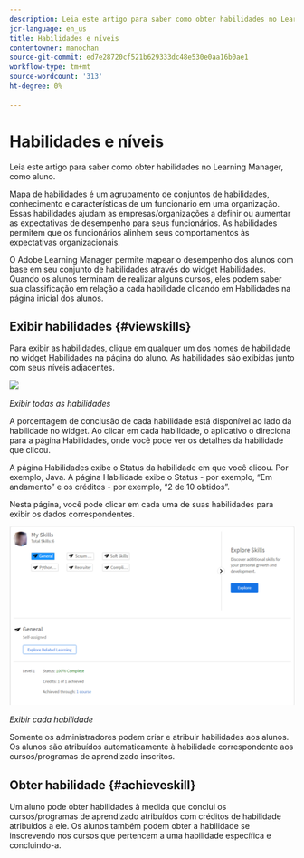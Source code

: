 ```yaml
---
description: Leia este artigo para saber como obter habilidades no Learning Manager, como aluno.
jcr-language: en_us
title: Habilidades e níveis
contentowner: manochan
source-git-commit: ed7e28720cf521b629333dc48e530e0aa16b0ae1
workflow-type: tm+mt
source-wordcount: '313'
ht-degree: 0%

---
```




# Habilidades e níveis

Leia este artigo para saber como obter habilidades no Learning Manager, como aluno.

Mapa de habilidades é um agrupamento de conjuntos de habilidades, conhecimento e características de um funcionário em uma organização. Essas habilidades ajudam as empresas/organizações a definir ou aumentar as expectativas de desempenho para seus funcionários. As habilidades permitem que os funcionários alinhem seus comportamentos às expectativas organizacionais.

O Adobe Learning Manager permite mapear o desempenho dos alunos com base em seu conjunto de habilidades através do widget Habilidades. Quando os alunos terminam de realizar alguns cursos, eles podem saber sua classificação em relação a cada habilidade clicando em Habilidades na página inicial dos alunos.

## Exibir habilidades {#viewskills}

Para exibir as habilidades, clique em qualquer um dos nomes de habilidade no widget Habilidades na página do aluno. As habilidades são exibidas junto com seus níveis adjacentes.

![](assets/learner-skills1.png)

*Exibir todas as habilidades*

A porcentagem de conclusão de cada habilidade está disponível ao lado da habilidade no widget. Ao clicar em cada habilidade, o aplicativo o direciona para a página Habilidades, onde você pode ver os detalhes da habilidade que clicou.

A página Habilidades exibe o Status da habilidade em que você clicou. Por exemplo, Java. A página Habilidade exibe o Status - por exemplo, “Em andamento” e os créditos - por exemplo, “2 de 10 obtidos”.

Nesta página, você pode clicar em cada uma de suas habilidades para exibir os dados correspondentes.

![](assets/learner-skills2.png)

*Exibir cada habilidade*

Somente os administradores podem criar e atribuir habilidades aos alunos. Os alunos são atribuídos automaticamente à habilidade correspondente aos cursos/programas de aprendizado inscritos.

## Obter habilidade {#achieveskill}

Um aluno pode obter habilidades à medida que conclui os cursos/programas de aprendizado atribuídos com créditos de habilidade atribuídos a ele. Os alunos também podem obter a habilidade se inscrevendo nos cursos que pertencem a uma habilidade específica e concluindo-a.

